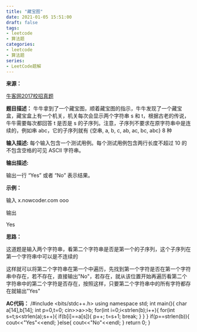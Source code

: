 ```yaml
---
title: "藏宝图"
date: 2021-01-05 15:51:00
draft: false
tags:
- leetcode
- 算法题
categories: 
- leetcode
- 算法题
series:
- LeetCode题解
---
```

**来源：**

[牛客网2017校招真题](https://www.nowcoder.com/ta/2017test)

**题目描述：**
牛牛拿到了一个藏宝图，顺着藏宝图的指示，牛牛发现了一个藏宝盒，藏宝盒上有一个机关，机关每次会显示两个字符串 s 和 t，根据古老的传说，牛牛需要每次都回答 t 是否是 s 的子序列。注意，子序列不要求在原字符串中是连续的，例如串 abc，它的子序列就有 {空串, a, b, c, ab, ac, bc, abc} 8 种

**输入描述:**
每个输入包含一个测试用例。每个测试用例包含两行长度不超过 10 的不包含空格的可见 ASCII 字符串。

**输出描述:**

输出一行 “Yes” 或者 “No” 表示结果。

**示例：**

输入
x.nowcoder.com ooo

输出

Yes

**思路：**

这道题是输入两个字符串，看第二个字符串是否是第一个的子序列，这个子序列在第一个字符串中可以是不连续的

这样就可以将第二个字符串在第一个中遍历，先找到第一个字符是否在第一个字符串中存在，若不存在，直接输出"No"，若存在，就从该位置开始再遍历看第二个字符串中的第二个字符是否存在，按照这样，只要第二个字符串中的所有字符都存在就输出"Yes"

**AC代码：**
/#include <bits/stdc++.h> using namespace std; int main(){ char a[14],b[14]; int p=0,t=0; cin>>a>>b; for(int i=0;i<strlen(b);i++){ for(int s=t;s<strlen(a);s++){ if(b[i]==a[s]){ p++; t=s+1; break; } } } if(p==strlen(b)){ cout<<"Yes"<<endl; }else{ cout<<"No"<<endl; } return 0; }